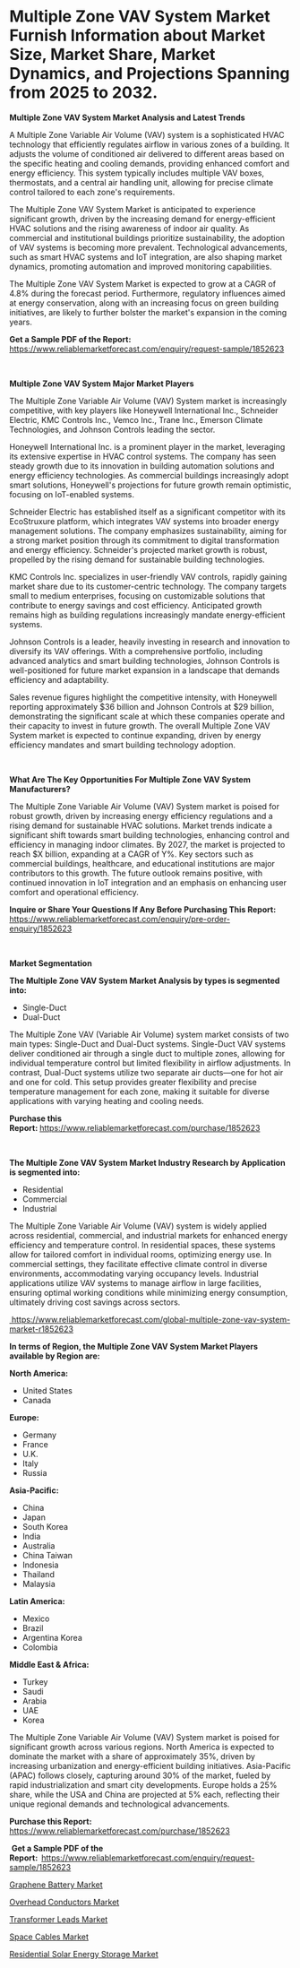 <p><h1>Multiple Zone VAV System Market Furnish Information about Market Size, Market Share, Market Dynamics, and Projections Spanning from 2025 to 2032.</h1></p><p><strong>Multiple Zone VAV System Market Analysis and Latest Trends</strong></p>
<p><p>A Multiple Zone Variable Air Volume (VAV) system is a sophisticated HVAC technology that efficiently regulates airflow in various zones of a building. It adjusts the volume of conditioned air delivered to different areas based on the specific heating and cooling demands, providing enhanced comfort and energy efficiency. This system typically includes multiple VAV boxes, thermostats, and a central air handling unit, allowing for precise climate control tailored to each zone's requirements.</p><p>The Multiple Zone VAV System Market is anticipated to experience significant growth, driven by the increasing demand for energy-efficient HVAC solutions and the rising awareness of indoor air quality. As commercial and institutional buildings prioritize sustainability, the adoption of VAV systems is becoming more prevalent. Technological advancements, such as smart HVAC systems and IoT integration, are also shaping market dynamics, promoting automation and improved monitoring capabilities.</p><p>The Multiple Zone VAV System Market is expected to grow at a CAGR of 4.8% during the forecast period. Furthermore, regulatory influences aimed at energy conservation, along with an increasing focus on green building initiatives, are likely to further bolster the market's expansion in the coming years.</p></p>
<p><strong>Get a Sample PDF of the Report:&nbsp;</strong> <a href="https://www.reliablemarketforecast.com/enquiry/request-sample/1852623?utm_campaign=1899&utm_medium=2&utm_source=Github&utm_content=ia&utm_term=28022025&utm_id=multiple-zone-vav-system">https://www.reliablemarketforecast.com/enquiry/request-sample/1852623</a></p>
<p>&nbsp;</p>
<p><strong>Multiple Zone VAV System Major Market Players</strong></p>
<p><p>The Multiple Zone Variable Air Volume (VAV) System market is increasingly competitive, with key players like Honeywell International Inc., Schneider Electric, KMC Controls Inc., Vemco Inc., Trane Inc., Emerson Climate Technologies, and Johnson Controls leading the sector. </p><p>Honeywell International Inc. is a prominent player in the market, leveraging its extensive expertise in HVAC control systems. The company has seen steady growth due to its innovation in building automation solutions and energy efficiency technologies. As commercial buildings increasingly adopt smart solutions, Honeywell's projections for future growth remain optimistic, focusing on IoT-enabled systems.</p><p>Schneider Electric has established itself as a significant competitor with its EcoStruxure platform, which integrates VAV systems into broader energy management solutions. The company emphasizes sustainability, aiming for a strong market position through its commitment to digital transformation and energy efficiency. Schneider's projected market growth is robust, propelled by the rising demand for sustainable building technologies.</p><p>KMC Controls Inc. specializes in user-friendly VAV controls, rapidly gaining market share due to its customer-centric technology. The company targets small to medium enterprises, focusing on customizable solutions that contribute to energy savings and cost efficiency. Anticipated growth remains high as building regulations increasingly mandate energy-efficient systems.</p><p>Johnson Controls is a leader, heavily investing in research and innovation to diversify its VAV offerings. With a comprehensive portfolio, including advanced analytics and smart building technologies, Johnson Controls is well-positioned for future market expansion in a landscape that demands efficiency and adaptability.</p><p>Sales revenue figures highlight the competitive intensity, with Honeywell reporting approximately $36 billion and Johnson Controls at $29 billion, demonstrating the significant scale at which these companies operate and their capacity to invest in future growth. The overall Multiple Zone VAV System market is expected to continue expanding, driven by energy efficiency mandates and smart building technology adoption.</p></p>
<p>&nbsp;</p>
<p><strong>What Are The Key Opportunities For Multiple Zone VAV System Manufacturers?</strong></p>
<p><p>The Multiple Zone Variable Air Volume (VAV) System market is poised for robust growth, driven by increasing energy efficiency regulations and a rising demand for sustainable HVAC solutions. Market trends indicate a significant shift towards smart building technologies, enhancing control and efficiency in managing indoor climates. By 2027, the market is projected to reach $X billion, expanding at a CAGR of Y%. Key sectors such as commercial buildings, healthcare, and educational institutions are major contributors to this growth. The future outlook remains positive, with continued innovation in IoT integration and an emphasis on enhancing user comfort and operational efficiency.</p></p>
<p><strong>Inquire or Share Your Questions If Any Before Purchasing This Report:</strong> <a href="https://www.reliablemarketforecast.com/enquiry/pre-order-enquiry/1852623?utm_campaign=1899&utm_medium=2&utm_source=Github&utm_content=ia&utm_term=28022025&utm_id=multiple-zone-vav-system">https://www.reliablemarketforecast.com/enquiry/pre-order-enquiry/1852623</a></p>
<p>&nbsp;</p>
<p><strong>Market Segmentation</strong></p>
<p><strong>The Multiple Zone VAV System Market Analysis by types is segmented into:</strong></p>
<p><ul><li>Single-Duct</li><li>Dual-Duct</li></ul></p>
<p><p>The Multiple Zone VAV (Variable Air Volume) system market consists of two main types: Single-Duct and Dual-Duct systems. Single-Duct VAV systems deliver conditioned air through a single duct to multiple zones, allowing for individual temperature control but limited flexibility in airflow adjustments. In contrast, Dual-Duct systems utilize two separate air ducts—one for hot air and one for cold. This setup provides greater flexibility and precise temperature management for each zone, making it suitable for diverse applications with varying heating and cooling needs.</p></p>
<p><strong>Purchase this Report:&nbsp;</strong><a href="https://www.reliablemarketforecast.com/purchase/1852623?utm_campaign=1899&utm_medium=2&utm_source=Github&utm_content=ia&utm_term=28022025&utm_id=multiple-zone-vav-system">https://www.reliablemarketforecast.com/purchase/1852623</a></p>
<p>&nbsp;</p>
<p><strong>The Multiple Zone VAV System Market Industry Research by Application is segmented into:</strong></p>
<p><ul><li>Residential</li><li>Commercial</li><li>Industrial</li></ul></p>
<p><p>The Multiple Zone Variable Air Volume (VAV) system is widely applied across residential, commercial, and industrial markets for enhanced energy efficiency and temperature control. In residential spaces, these systems allow for tailored comfort in individual rooms, optimizing energy use. In commercial settings, they facilitate effective climate control in diverse environments, accommodating varying occupancy levels. Industrial applications utilize VAV systems to manage airflow in large facilities, ensuring optimal working conditions while minimizing energy consumption, ultimately driving cost savings across sectors.</p></p>
<p><a href="https://www.reliablemarketforecast.com/global-multiple-zone-vav-system-market-r1852623?utm_campaign=1899&utm_medium=2&utm_source=Github&utm_content=ia&utm_term=28022025&utm_id=multiple-zone-vav-system">&nbsp;https://www.reliablemarketforecast.com/global-multiple-zone-vav-system-market-r1852623</a></p>
<p><strong>In terms of Region, the Multiple Zone VAV System Market Players available by Region are:</strong></p>
<p>
    <p> <strong> North America: </strong>
        <ul>
            <li>United States</li>
            <li>Canada</li>
        </ul>
        </p> 
    <p> <strong> Europe: </strong>
        <ul>
            <li>Germany</li>
            <li>France</li>
            <li>U.K.</li>
            <li>Italy</li>
            <li>Russia</li>
        </ul>
        </p> 
    <p> <strong> Asia-Pacific: </strong>
        <ul>
            <li>China</li>
            <li>Japan</li>
            <li>South Korea</li>
            <li>India</li>
            <li>Australia</li>
            <li>China Taiwan</li>
            <li>Indonesia</li>
            <li>Thailand</li>
            <li>Malaysia</li>
        </ul>
        </p> 
    <p> <strong> Latin America: </strong>
        <ul>
            <li>Mexico</li>
            <li>Brazil</li>
            <li>Argentina Korea</li>
            <li>Colombia</li>
        </ul>
        </p> 
    <p> <strong> Middle East & Africa: </strong>
        <ul>
            <li>Turkey</li>
            <li>Saudi</li>
            <li>Arabia</li>
            <li>UAE</li>
            <li>Korea</li>
        </ul>
    </p>
    </p>
<p><p>The Multiple Zone Variable Air Volume (VAV) System market is poised for significant growth across various regions. North America is expected to dominate the market with a share of approximately 35%, driven by increasing urbanization and energy-efficient building initiatives. Asia-Pacific (APAC) follows closely, capturing around 30% of the market, fueled by rapid industrialization and smart city developments. Europe holds a 25% share, while the USA and China are projected at 5% each, reflecting their unique regional demands and technological advancements.</p></p>
<p><strong>Purchase this Report: </strong><a href="https://www.reliablemarketforecast.com/purchase/1852623?utm_campaign=1899&utm_medium=2&utm_source=Github&utm_content=ia&utm_term=28022025&utm_id=multiple-zone-vav-system">https://www.reliablemarketforecast.com/purchase/1852623</a></p>
<p>&nbsp;<strong>Get a Sample PDF of the Report:&nbsp;&nbsp;</strong><a href="https://www.reliablemarketforecast.com/enquiry/request-sample/1852623?utm_campaign=1899&utm_medium=2&utm_source=Github&utm_content=ia&utm_term=28022025&utm_id=multiple-zone-vav-system">https://www.reliablemarketforecast.com/enquiry/request-sample/1852623</a></p>
<p><strong></strong></p>
<p><p><a href="https://github.com/stohllaackdw/Market-Research-Report-List-1/blob/main/graphene-battery-market.md?utm_campaign=1899&utm_medium=2&utm_source=Github&utm_content=ia&utm_term=28022025&utm_id=multiple-zone-vav-system">Graphene Battery Market</a></p><p><a href="https://github.com/yoshih12/Market-Research-Report-List-4/blob/main/overhead-conductors-market.md?utm_campaign=1899&utm_medium=2&utm_source=Github&utm_content=ia&utm_term=28022025&utm_id=multiple-zone-vav-system">Overhead Conductors Market</a></p><p><a href="https://github.com/castoriffic/Market-Research-Report-List-5/blob/main/transformer-leads-market.md?utm_campaign=1899&utm_medium=2&utm_source=Github&utm_content=ia&utm_term=28022025&utm_id=multiple-zone-vav-system">Transformer Leads Market</a></p><p><a href="https://github.com/willjis/Market-Research-Report-List-1/blob/main/space-cables-market.md?utm_campaign=1899&utm_medium=2&utm_source=Github&utm_content=ia&utm_term=28022025&utm_id=multiple-zone-vav-system">Space Cables Market</a></p><p><a href="https://github.com/ryanbell8967/Market-Research-Report-List-1/blob/main/residential-solar-energy-storage-market.md?utm_campaign=1899&utm_medium=2&utm_source=Github&utm_content=ia&utm_term=28022025&utm_id=multiple-zone-vav-system">Residential Solar Energy Storage Market</a></p></p>